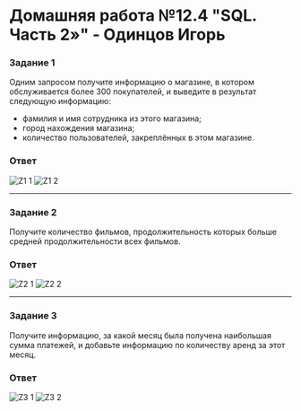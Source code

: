 # Домашняя работа №12.4 "SQL. Часть 2»" - Одинцов Игорь

### Задание 1
Одним запросом получите информацию о магазине, в котором обслуживается более 300 покупателей, и выведите в результат следующую информацию:
- фамилия и имя сотрудника из этого магазина;
- город нахождения магазина;
- количество пользователей, закреплённых в этом магазине.

### Ответ
![Z1 1](https://github.com/Bestenar/12.4-SQL2-hw/assets/111271419/c73d14f0-2169-4483-af44-72e531df2de1)
![Z1 2](https://github.com/Bestenar/12.4-SQL2-hw/assets/111271419/af7140d1-ebc3-4298-b9db-ceaecd3a8bbd)


---


### Задание 2
Получите количество фильмов, продолжительность которых больше средней продолжительности всех фильмов.

### Ответ
![Z2 1](https://github.com/Bestenar/12.4-SQL2-hw/assets/111271419/0ad4fecf-d22c-4e16-b486-f0f944aa2d86)
![Z2 2](https://github.com/Bestenar/12.4-SQL2-hw/assets/111271419/6159d5bb-213b-4c40-a1a0-3084f8c7f27c)


---


### Задание 3
Получите информацию, за какой месяц была получена наибольшая сумма платежей, и добавьте информацию по количеству аренд за этот месяц.

### Ответ
![Z3 1](https://github.com/Bestenar/12.4-SQL2-hw/assets/111271419/c94d1d97-f98b-486f-871a-0f431246d23a)
![Z3 2](https://github.com/Bestenar/12.4-SQL2-hw/assets/111271419/b2236dec-2703-40a7-b03e-5efd618bd236)
